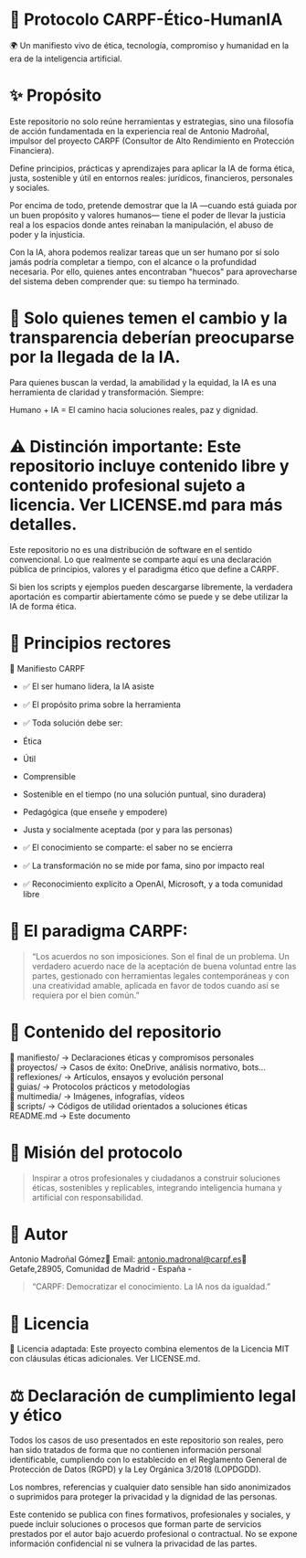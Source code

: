 # 🧭 Protocolo CARPF-Ético-HumanIA

🌍 Un manifiesto vivo de ética, tecnología, compromiso y humanidad en la era de la inteligencia artificial.

# ✨ Propósito

Este repositorio no solo reúne herramientas y estrategias, sino una filosofía de acción fundamentada en la experiencia real de Antonio Madroñal, impulsor del proyecto CARPF (Consultor de Alto Rendimiento en Protección Financiera).

Define principios, prácticas y aprendizajes para aplicar la IA de forma ética, justa, sostenible y útil en entornos reales: jurídicos, financieros, personales y sociales.

Por encima de todo, pretende demostrar que la IA —cuando está guiada por un buen propósito y valores humanos— tiene el poder de llevar la justicia real a los espacios donde antes reinaban la manipulación, el abuso de poder y la injusticia.

Con la IA, ahora podemos realizar tareas que un ser humano por sí solo jamás podría completar a tiempo, con el alcance o la profundidad necesaria. Por ello, quienes antes encontraban "huecos" para aprovecharse del sistema deben comprender que: su tiempo ha terminado.

# 🤝 Solo quienes temen el cambio y la transparencia deberían preocuparse por la llegada de la IA.

Para quienes buscan la verdad, la amabilidad y la equidad, la IA es una herramienta de claridad y transformación. Siempre:

Humano + IA = El camino hacia soluciones reales, paz y dignidad.

# ⚠️ Distinción importante: Este repositorio incluye contenido libre y contenido profesional sujeto a licencia. Ver LICENSE.md para más detalles.

Este repositorio no es una distribución de software en el sentido convencional. Lo que realmente se comparte aquí es una declaración pública de principios, valores y el paradigma ético que define a CARPF.

Si bien los scripts y ejemplos pueden descargarse libremente, la verdadera aportación es compartir abiertamente cómo se puede y se debe utilizar la IA de forma ética.

# 🧠 Principios rectores

📜 Manifiesto CARPF

* ✅ El ser humano lidera, la IA asiste
* ✅ El propósito prima sobre la herramienta
* ✅ Toda solución debe ser:

* Ética

* Útil

* Comprensible

* Sostenible en el tiempo (no una solución puntual, sino duradera)

* Pedagógica (que enseñe y empodere)

* Justa y socialmente aceptada (por y para las personas)
* ✅ El conocimiento se comparte: el saber no se encierra
* ✅ La transformación no se mide por fama, sino por impacto real
* ✅ Reconocimiento explícito a OpenAI, Microsoft, y a toda comunidad libre

# 💬 El paradigma CARPF:

> “Los acuerdos no son imposiciones. Son el final de un problema.
Un verdadero acuerdo nace de la aceptación de buena voluntad entre las partes,
gestionado con herramientas legales contemporáneas y con una creatividad amable,
aplicada en favor de todos cuando así se requiera por el bien común.”

# 📂 Contenido del repositorio
📁 manifiesto/           → Declaraciones éticas y compromisos personales  
📁 proyectos/            → Casos de éxito: OneDrive, análisis normativo, bots...  
📁 reflexiones/          → Artículos, ensayos y evolución personal  
📁 guias/                → Protocolos prácticos y metodologías  
📁 multimedia/           → Imágenes, infografías, vídeos  
📁 scripts/              → Códigos de utilidad orientados a soluciones éticas  
README.md               → Este documento  

# 🚀 Misión del protocolo

> Inspirar a otros profesionales y ciudadanos a construir soluciones éticas, sostenibles y replicables, integrando inteligencia humana y artificial con responsabilidad.

# 👤 Autor

Antonio Madroñal Gómez📧 Email: antonio.madronal@carpf.es📍 Getafe,28905, Comunidad de Madrid - España -

> “CARPF: Democratizar el conocimiento. La IA nos da igualdad.”

# 🧾 Licencia

📜 Licencia adaptada: Este proyecto combina elementos de la Licencia MIT con cláusulas éticas adicionales. Ver LICENSE.md.

# ⚖️ Declaración de cumplimiento legal y ético

Todos los casos de uso presentados en este repositorio son reales, pero han sido tratados de forma que no contienen información personal identificable, cumpliendo con lo establecido en el Reglamento General de Protección de Datos (RGPD) y la Ley Orgánica 3/2018 (LOPDGDD).

Los nombres, referencias y cualquier dato sensible han sido anonimizados o suprimidos para proteger la privacidad y la dignidad de las personas.

Este contenido se publica con fines formativos, profesionales y sociales, y puede incluir soluciones o procesos que forman parte de servicios prestados por el autor bajo acuerdo profesional o contractual. No se expone información confidencial ni se vulnera la privacidad de las partes.
